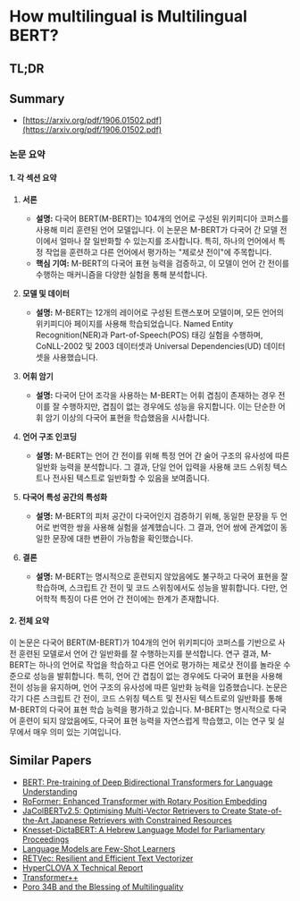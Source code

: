 # How multilingual is Multilingual BERT?
## TL;DR
## Summary
- [https://arxiv.org/pdf/1906.01502.pdf](https://arxiv.org/pdf/1906.01502.pdf)

### 논문 요약

#### 1. 각 섹션 요약
1. **서론**
    - **설명:** 다국어 BERT(M-BERT)는 104개의 언어로 구성된 위키피디아 코퍼스를 사용해 미리 훈련된 언어 모델입니다. 이 논문은 M-BERT가 다국어 간 모델 전이에서 얼마나 잘 일반화할 수 있는지를 조사합니다. 특히, 하나의 언어에서 특정 작업을 훈련하고 다른 언어에서 평가하는 "제로샷 전이"에 주목합니다.
    - **핵심 기여:** M-BERT의 다국어 표현 능력을 검증하고, 이 모델이 언어 간 전이를 수행하는 매커니즘을 다양한 실험을 통해 분석합니다.

2. **모델 및 데이터**
    - **설명:** M-BERT는 12개의 레이어로 구성된 트랜스포머 모델이며, 모든 언어의 위키피디아 페이지를 사용해 학습되었습니다. Named Entity Recognition(NER)과 Part-of-Speech(POS) 태깅 실험을 수행하며, CoNLL-2002 및 2003 데이터셋과 Universal Dependencies(UD) 데이터셋을 사용했습니다.
 
3. **어휘 암기**
    - **설명:** 다국어 단어 조각을 사용하는 M-BERT는 어휘 겹침이 존재하는 경우 전이를 잘 수행하지만, 겹침이 없는 경우에도 성능을 유지합니다. 이는 단순한 어휘 암기 이상의 다국어 표현을 학습했음을 시사합니다.

4. **언어 구조 인코딩**
    - **설명:** M-BERT는  언어 간 전이를 위해 특정 언어 간 술어 구조의 유사성에 따른 일반화 능력을 분석합니다. 그 결과, 단일 언어 입력을 사용해 코드 스위칭 텍스트나 전사된 텍스트로 일반화할 수 있음을 보여줍니다.

5. **다국어 특성 공간의 특성화**
    - **설명:** M-BERT의 피처 공간이 다국어인지 검증하기 위해, 동일한 문장을 두 언어로 번역한 쌍을 사용해 실험을 설계했습니다. 그 결과, 언어 쌍에 관계없이 동일한 문장에 대한 변환이 가능함을 확인했습니다.

6. **결론**
    - **설명:** M-BERT는 명시적으로 훈련되지 않았음에도 불구하고 다국어 표현을 잘 학습하며, 스크립트 간 전이 및 코드 스위칭에서도 성능을 발휘합니다. 다만, 언어학적 특징이 다른 언어 간 전이에는 한계가 존재합니다.

#### 2. 전체 요약
이 논문은 다국어 BERT(M-BERT)가 104개의 언어 위키피디아 코퍼스를 기반으로 사전 훈련된 모델로서 언어 간 일반화를 잘 수행하는지를 분석합니다. 연구 결과, M-BERT는 하나의 언어로 작업을 학습하고 다른 언어로 평가하는 제로샷 전이를 놀라운 수준으로 성능을 발휘합니다. 특히, 언어 간 겹침이 없는 경우에도 다국어 표현을 사용해 전이 성능을 유지하며, 언어 구조의 유사성에 따른 일반화 능력을 입증했습니다. 논문은 각기 다른 스크립트 간 전이, 코드 스위칭 텍스트 및 전사된 텍스트로의 일반화를 통해 M-BERT의 다국어 표현 학습 능력을 평가하고 있습니다. М-BERT는 명시적으로 다국어 훈련이 되지 않았음에도, 다국어 표현 능력을 자연스럽게 학습했고, 이는 연구 및 실무에서 매우 의미 있는 기여입니다.

## Similar Papers
- [BERT: Pre-training of Deep Bidirectional Transformers for Language Understanding](1810.04805.md)
- [RoFormer: Enhanced Transformer with Rotary Position Embedding](2104.09864.md)
- [JaColBERTv2.5: Optimising Multi-Vector Retrievers to Create State-of-the-Art Japanese Retrievers with Constrained Resources](2407.20750.md)
- [Knesset-DictaBERT: A Hebrew Language Model for Parliamentary Proceedings](2407.20581.md)
- [Language Models are Few-Shot Learners](2005.14165.md)
- [RETVec: Resilient and Efficient Text Vectorizer](2302.09207.md)
- [HyperCLOVA X Technical Report](2404.01954.md)
- [Transformer++](2003.04974.md)
- [Poro 34B and the Blessing of Multilinguality](2404.01856.md)
